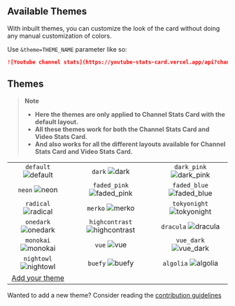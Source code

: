 ## Available Themes

<!-- Do not edit this file directly.
It is automatically populated by the generate-theme-readme.js file. -->

With inbuilt themes, you can customize the look of the card without doing any manual customization of colors.

Use `&theme=THEME_NAME` parameter like so:

```md
![Youtube channel stats](https://youtube-stats-card.vercel.app/api?channelid=UCpKizIKSk8ga_LCI3e3GUig&theme=dark_pink)
```

## Themes

> **Note**
>
> -   **Here the themes are only applied to Channel Stats Card with the default layout.**
> -   **All these themes work for both the Channel Stats Card and Video Stats Card.**
> -   **And also works for all the different layouts available for Channel Stats Card and Video Stats Card.**

|                                  |                                              |                                        |
| :------------------------------: | :------------------------------------------: | :------------------------------------: |
|  `default` ![default][default]   |             `dark` ![dark][dark]             |  `dark_pink` ![dark_pink][dark_pink]   |
|       `neon` ![neon][neon]       |    `faded_pink` ![faded_pink][faded_pink]    | `faded_blue` ![faded_blue][faded_blue] |
|  `radical` ![radical][radical]   |           `merko` ![merko][merko]            | `tokyonight` ![tokyonight][tokyonight] |
|  `onedark` ![onedark][onedark]   | `highcontrast` ![highcontrast][highcontrast] |     `dracula` ![dracula][dracula]      |
|  `monokai` ![monokai][monokai]   |              `vue` ![vue][vue]               |    `vue_dark` ![vue_dark][vue_dark]    |
| `nightowl` ![nightowl][nightowl] |           `buefy` ![buefy][buefy]            |     `algolia` ![algolia][algolia]      |
|   [Add your theme][add-theme]    |                                              |                                        |

[default]: https://youtube-stats-card.vercel.app/api?channelid=UCpKizIKSk8ga_LCI3e3GUig&cache_seconds=86400&theme=default
[dark]: https://youtube-stats-card.vercel.app/api?channelid=UCpKizIKSk8ga_LCI3e3GUig&cache_seconds=86400&theme=dark
[dark_pink]: https://youtube-stats-card.vercel.app/api?channelid=UCpKizIKSk8ga_LCI3e3GUig&cache_seconds=86400&theme=dark_pink
[neon]: https://youtube-stats-card.vercel.app/api?channelid=UCpKizIKSk8ga_LCI3e3GUig&cache_seconds=86400&theme=neon
[faded_pink]: https://youtube-stats-card.vercel.app/api?channelid=UCpKizIKSk8ga_LCI3e3GUig&cache_seconds=86400&theme=faded_pink
[faded_blue]: https://youtube-stats-card.vercel.app/api?channelid=UCpKizIKSk8ga_LCI3e3GUig&cache_seconds=86400&theme=faded_blue
[radical]: https://youtube-stats-card.vercel.app/api?channelid=UCpKizIKSk8ga_LCI3e3GUig&cache_seconds=86400&theme=radical
[merko]: https://youtube-stats-card.vercel.app/api?channelid=UCpKizIKSk8ga_LCI3e3GUig&cache_seconds=86400&theme=merko
[tokyonight]: https://youtube-stats-card.vercel.app/api?channelid=UCpKizIKSk8ga_LCI3e3GUig&cache_seconds=86400&theme=tokyonight
[onedark]: https://youtube-stats-card.vercel.app/api?channelid=UCpKizIKSk8ga_LCI3e3GUig&cache_seconds=86400&theme=onedark
[highcontrast]: https://youtube-stats-card.vercel.app/api?channelid=UCpKizIKSk8ga_LCI3e3GUig&cache_seconds=86400&theme=highcontrast
[dracula]: https://youtube-stats-card.vercel.app/api?channelid=UCpKizIKSk8ga_LCI3e3GUig&cache_seconds=86400&theme=dracula
[monokai]: https://youtube-stats-card.vercel.app/api?channelid=UCpKizIKSk8ga_LCI3e3GUig&cache_seconds=86400&theme=monokai
[vue]: https://youtube-stats-card.vercel.app/api?channelid=UCpKizIKSk8ga_LCI3e3GUig&cache_seconds=86400&theme=vue
[vue_dark]: https://youtube-stats-card.vercel.app/api?channelid=UCpKizIKSk8ga_LCI3e3GUig&cache_seconds=86400&theme=vue_dark
[nightowl]: https://youtube-stats-card.vercel.app/api?channelid=UCpKizIKSk8ga_LCI3e3GUig&cache_seconds=86400&theme=nightowl
[buefy]: https://youtube-stats-card.vercel.app/api?channelid=UCpKizIKSk8ga_LCI3e3GUig&cache_seconds=86400&theme=buefy
[algolia]: https://youtube-stats-card.vercel.app/api?channelid=UCpKizIKSk8ga_LCI3e3GUig&cache_seconds=86400&theme=algolia
[add-theme]: https://github.com/Dhyeythumar/youtube-stats-card/edit/main/themes/index.js

Wanted to add a new theme? Consider reading the [contribution guidelines](../CONTRIBUTING.md#themes-contribution)
